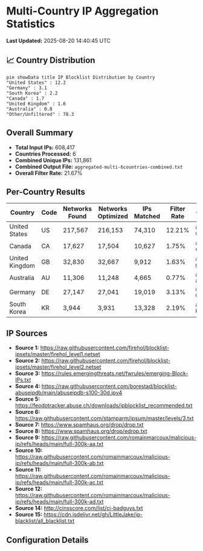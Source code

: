 # Multi-Country IP Aggregation Statistics

**Last Updated:** 2025-08-20 14:40:45 UTC

## 📈 Country Distribution

```mermaid
pie showData title IP Blocklist Distribution by Country
"United States" : 12.2
"Germany" : 3.1
"South Korea" : 2.2
"Canada" : 1.7
"United Kingdom" : 1.6
"Australia" : 0.8
"Other/Unfiltered" : 78.3
```

## Overall Summary

- **Total Input IPs:** 608,417
- **Countries Processed:** 6
- **Combined Unique IPs:** 131,861
- **Combined Output File:** `aggregated-multi-6countries-combined.txt`
- **Overall Filter Rate:** 21.67%

## Per-Country Results

| Country | Code | Networks Found | Networks Optimized | IPs Matched | Filter Rate | Output File |
|---------|------|----------------|--------------------|-----------|-----------|-----------|
| United States | US | 217,567 | 216,153 | 74,310 | 12.21% | `aggregated-us-only.txt` |
| Canada | CA | 17,627 | 17,504 | 10,627 | 1.75% | `aggregated-ca-only.txt` |
| United Kingdom | GB | 32,830 | 32,667 | 9,912 | 1.63% | `aggregated-gb-only.txt` |
| Australia | AU | 11,306 | 11,248 | 4,665 | 0.77% | `aggregated-au-only.txt` |
| Germany | DE | 27,147 | 27,041 | 19,019 | 3.13% | `aggregated-de-only.txt` |
| South Korea | KR | 3,944 | 3,931 | 13,328 | 2.19% | `aggregated-kr-only.txt` |

## IP Sources

- **Source 1:** https://raw.githubusercontent.com/firehol/blocklist-ipsets/master/firehol_level1.netset
- **Source 2:** https://raw.githubusercontent.com/firehol/blocklist-ipsets/master/firehol_level2.netset
- **Source 3:** https://rules.emergingthreats.net/fwrules/emerging-Block-IPs.txt
- **Source 4:** https://raw.githubusercontent.com/borestad/blocklist-abuseipdb/main/abuseipdb-s100-30d.ipv4
- **Source 5:** https://feodotracker.abuse.ch/downloads/ipblocklist_recommended.txt
- **Source 6:** https://raw.githubusercontent.com/stamparm/ipsum/master/levels/3.txt
- **Source 7:** https://www.spamhaus.org/drop/drop.txt
- **Source 8:** https://www.spamhaus.org/drop/edrop.txt
- **Source 9:** https://raw.githubusercontent.com/romainmarcoux/malicious-ip/refs/heads/main/full-300k-aa.txt
- **Source 10:** https://raw.githubusercontent.com/romainmarcoux/malicious-ip/refs/heads/main/full-300k-ab.txt
- **Source 11:** https://raw.githubusercontent.com/romainmarcoux/malicious-ip/refs/heads/main/full-300k-ac.txt
- **Source 12:** https://raw.githubusercontent.com/romainmarcoux/malicious-ip/refs/heads/main/full-300k-ad.txt
- **Source 14:** http://cinsscore.com/list/ci-badguys.txt
- **Source 15:** https://cdn.jsdelivr.net/gh/LittleJake/ip-blacklist/all_blacklist.txt

## Configuration Details

